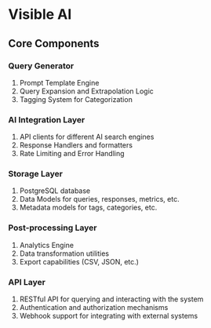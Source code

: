 # Visible AI

## Core Components

### Query Generator 
1. Prompt Template Engine
2. Query Expansion and Extrapolation Logic
3. Tagging System for Categorization


### AI Integration Layer
1. API clients for different AI search engines
2. Response Handlers and formatters
3. Rate Limiting and Error Handling

### Storage Layer
1. PostgreSQL database
2. Data Models for queries, responses, metrics, etc.
3. Metadata models for tags, categories, etc.

### Post-processing Layer
1. Analytics Engine
2. Data transformation utilities
3. Export capabilities (CSV, JSON, etc.)

### API Layer
1. RESTful API for querying and interacting with the system
2. Authentication and authorization mechanisms
3. Webhook support for integrating with external systems

